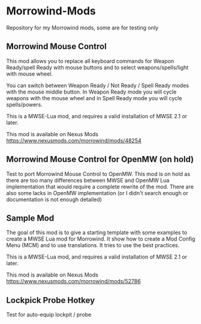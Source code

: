 # Morrowind-Mods

Repository for my Morrowind mods, some are for testing only


## Morrowind Mouse Control

This mod allows you to replace all keyboard commands for Weapon Ready/spell Ready
with mouse buttons and to select weapons/spells/light with mouse wheel.

You can switch between Weapon Ready / Not Ready / Spell Ready modes with the mouse
middle button. In Weapon Ready mode you will cycle weapons with the mouse wheel and
in Spell Ready mode you will cycle spells/powers.

This is a MWSE-Lua mod, and requires a valid installation of MWSE 2.1 or later.

This mod is available on Nexus Mods https://www.nexusmods.com/morrowind/mods/48254

## Morrowind Mouse Control for OpenMW (on hold)

Test to port Morrowind Mouse Control to OpenMW. This mod is on hold as there are too
many differences between MWSE and OpenMW Lua implementation that would require a
complete rewrite of the mod. There are also some lacks in OpenMW implementation
(or I didn't search enough or documentation is not enough detailed)

## Sample Mod

The goal of this mod is to give a starting template with some examples to create a
MWSE Lua mod for Morrowind. It show how to create a Mod Config Menu (MCM) and to
use translations. It tries to use the best practices.

This is a MWSE-Lua mod, and requires a valid installation of MWSE 2.1 or later.

This mod is available on Nexus Mods https://www.nexusmods.com/morrowind/mods/52786

## Lockpick Probe Hotkey

Test for auto-equip lockpit / probe
